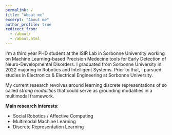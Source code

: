 ```yaml
---
permalink: /
title: "About me"
excerpt: "About me"
author_profile: true
redirect_from: 
  - /about/
  - /about.html
---
```


I'm a third year PHD student at the ISIR Lab in Sorbonne University working on Machine Learning-based Precision Medecine tools for Early Detection of Neuro-Developmental Disorders. I graduated from Sorbonne University in 2022 majoring in Robotics and Intelligent Systems. Prior to that, I pursued studies in Electronics & Electrical Engineering at Sorbonne University.

My current research revolves around learning discrete representations of so called *strong modalities* that could serve as grounding modalities in a multimodal framework.

**Main research interests**:
  - Social Robotics / Affective Computing
  - Multimodal Machine Learning
  - Discrete Representation Learning


